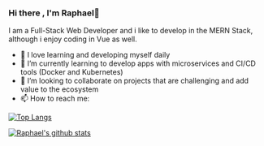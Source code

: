 ### Hi there , I'm Raphael👋

I am a Full-Stack Web Developer and i like to develop in the MERN Stack, although i enjoy coding in Vue as well. 
- 🔭 I love learning and developing myself daily
- 🌱 I’m currently learning to develop apps with microservices and CI/CD tools (Docker and Kubernetes)
- 👯 I’m looking to collaborate on projects that are challenging and add value to the ecosystem
- 📫 How to reach me: 


[![Top Langs](https://github-readme-stats.vercel.app/api/top-langs/?username=raphaelassor)](https://github.com/raphaelassor/github-readme-stats)

[![Raphael's github stats](https://github-readme-stats.vercel.app/api?username=raphaelassor&count_private=true&show_icons=true&theme=radical&hide_rank=false)](https://github.com/raphaelassor/github-readme-stats)
